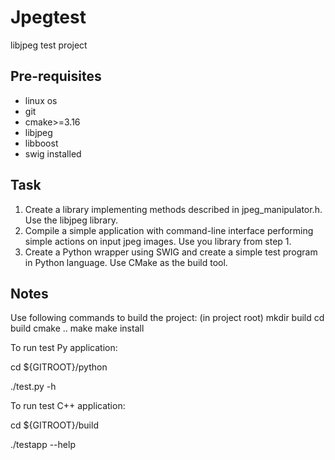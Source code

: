 # Jpegtest
libjpeg test project

## Pre-requisites
* linux os
* git
* cmake>=3.16
* libjpeg
* libboost
* swig installed

## Task
1. Create a library implementing methods described in jpeg\_manipulator.h. Use the libjpeg library.
2. Compile a simple application with command-line interface performing simple actions on input jpeg images. Use you library from step 1.
3. Create a Python wrapper using SWIG and create a simple test program in Python language. Use CMake as the build tool.

## Notes
Use following commands to build the project:
(in project root)
mkdir build
cd build
cmake ..
make
make install

To run test Py application:

cd ${GITROOT}/python

./test.py -h

To run test C++ application:

cd ${GITROOT}/build

./testapp --help
